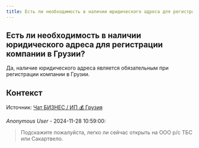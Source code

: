 ```yaml
---
title: Есть ли необходимость в наличии юридического адреса для регистрации компании в Грузии?
---
```


## Есть ли необходимость в наличии юридического адреса для регистрации компании в Грузии?

Да, наличие юридического адреса является обязательным при регистрации компании в Грузии.

## Контекст

Источник: [Чат БИЗНЕС / ИП 💰 Грузия](https://t.me/ip_ge)

_Anonymous User_ - 2024-11-28 10:59:00:

> Подскажите пожалуйста, легко ли сейчас открыть на ООО р/с ТБС или Сакартвело.
